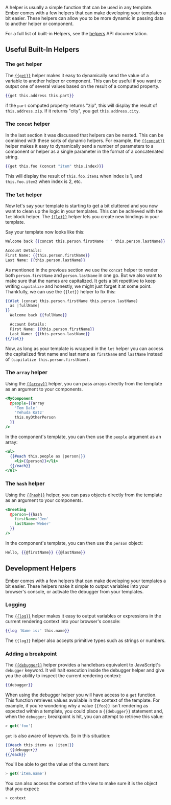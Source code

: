 A helper is usually a
simple function that can be used in any template. Ember comes with a few helpers
that can make developing your templates a bit easier. These helpers can allow
you to be more dynamic in passing data to another helper or component.

For a full list of built-in Helpers, see the
[helpers](https://www.emberjs.com/api/ember/release/classes/Ember.Templates.helpers/)
API documentation.

## Useful Built-In Helpers

### The `get` helper

The [`{{get}}`](https://www.emberjs.com/api/ember/release/classes/Ember.Templates.helpers/methods/get?anchor=get)
helper makes it easy to dynamically send the value of a variable to another
helper or component. This can be useful if you want to output one of several
values based on the result of a computed property.

```handlebars
{{get this.address this.part}}
```

if the `part` computed property returns "zip", this will display the result of `this.address.zip`.
If it returns "city", you get `this.address.city`.

### The `concat` helper

In the last section it was discussed that helpers can be nested. This can be
combined with these sorts of dynamic helpers. For example, the
[`{{concat}}`](https://www.emberjs.com/api/ember/release/classes/Ember.Templates.helpers/methods/concat?anchor=concat)
helper makes it easy to dynamically send a number of parameters to a component
or helper as a single parameter in the format of a concatenated string.

```handlebars
{{get this.foo (concat "item" this.index)}}
```

This will display the result of `this.foo.item1` when index is 1, and
`this.foo.item2` when index is 2, etc.

### The `let` helper

Now let's say your template is starting to get a bit cluttered and you now want
to clean up the logic in your templates. This can be achieved with the `let`
block helper.
The [`{{let}}`](https://www.emberjs.com/api/ember/release/classes/Ember.Templates.helpers/methods/let?anchor=let)
helper lets you create new bindings in your template.

Say your template now looks like this:

```handlebars
Welcome back {{concat this.person.firstName ' ' this.person.lastName}}

Account Details:
First Name: {{this.person.firstName}}
Last Name: {{this.person.lastName}}
```

As mentioned in the previous section we use the `concat` helper to render both
`person.firstName` and `person.lastName` in one go. But we also want to make
sure that the names are capitalized. It gets a bit repetitive to keep writing
`capitalize` and honestly, we might just forget it at some point. Thankfully, we
can use the `{{let}}` helper to fix this:

```handlebars
{{#let (concat this.person.firstName this.person.lastName)
  as |fullName|
}}
  Welcome back {{fullName}}

  Account Details:
  First Name: {{this.person.firstName}}
  Last Name: {{this.person.lastName}}
{{/let}}
```

Now, as long as your template is wrapped in the `let` helper you can access the
capitalized first name and last name as `firstName` and `lastName` instead of
`(capitalize this.person.firstName)`.

### The `array` helper

Using the [`{{array}}`](https://api.emberjs.com/ember/3.11/classes/Ember.Templates.helpers/methods/array?anchor=array) helper,
you can pass arrays directly from the template as an argument to your components.

```handlebars
<MyComponent 
  @people={{array
    'Tom Dale'
    'Yehuda Katz'
    this.myOtherPerson
  }}
/>
```

In the component's template, you can then use the `people` argument as an array:

```handlebars {data-filename=app/components/my-component/template.hbs}
<ul>
  {{#each this.people as |person|}}
    <li>{{person}}</li>
  {{/each}}
</ul>
```

### The `hash` helper

Using the [`{{hash}}`](https://www.emberjs.com/api/ember/release/classes/Ember.Templates.helpers/methods/array?anchor=hash)
helper, you can pass objects directly from the template as an argument to your
components.

```handlebars
<Greeting
  @person={{hash
    firstName='Jen'
    lastName='Weber'
  }}
/>
```

In the component's template, you can then use the `person` object:

```handlebars {data-filename=app/components/greeting/template.hbs}
Hello, {{@firstName}} {{@lastName}}
```

## Development Helpers

Ember comes with a few helpers that can make developing your
templates a bit easier. These helpers make it simple to output variables into
your browser's console, or activate the debugger from your templates.

### Logging

The [`{{log}}`](https://www.emberjs.com/api/ember/release/classes/Ember.Templates.helpers/methods/if?anchor=log) helper makes it easy to output variables or expressions in
the
current rendering context into your browser's console:

```handlebars
{{log 'Name is:' this.name}}
```

The `{{log}}` helper also accepts primitive types such as strings or numbers.

### Adding a breakpoint

The [`{{debugger}}`](https://www.emberjs.com/api/ember/release/classes/Ember.Templates.helpers/methods/if?anchor=debugger) helper provides a handlebars equivalent to JavaScript's
`debugger` keyword. It will halt execution inside the debugger helper and give
you the ability to inspect the current rendering context:

```handlebars
{{debugger}}
```

When using the debugger helper you will have access to a `get` function. This
function retrieves values available in the context of the template.
For example, if you're wondering why a value `{{foo}}` isn't rendering as
expected within a template, you could place a `{{debugger}}` statement and,
when the `debugger;` breakpoint is hit, you can attempt to retrieve this value:

```javascript
> get('foo')
```

`get` is also aware of keywords. So in this situation:

```handlebars
{{#each this.items as |item|}}
  {{debugger}}
{{/each}}
```

You'll be able to get the value of the current item:

```javascript
> get('item.name')
```

You can also access the context of the view to make sure it is the object that
you expect:

```javascript
> context
```
